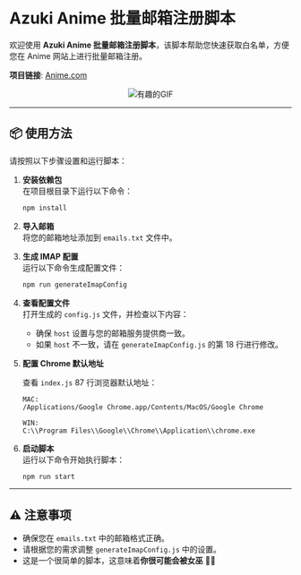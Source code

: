 # Azuki Anime 批量邮箱注册脚本

欢迎使用 **Azuki Anime 批量邮箱注册脚本**，该脚本帮助您快速获取白名单，方便您在 Anime 网站上进行批量邮箱注册。

**项目链接**: [Anime.com](https://www.anime.com)

<p align="center">
  <img src="https://ice.frostsky.com/2024/09/14/85862c82caae7b9640e7d8a165357cf3.gif" alt="有趣的GIF" />
</p>

---

## 📦 使用方法

请按照以下步骤设置和运行脚本：

1. **安装依赖包**  
   在项目根目录下运行以下命令：
   ```bash
   npm install
   ```

2. **导入邮箱**  
   将您的邮箱地址添加到 `emails.txt` 文件中。

3. **生成 IMAP 配置**  
   运行以下命令生成配置文件：
   ```bash
   npm run generateImapConfig
   ```

4. **查看配置文件**  
   打开生成的 `config.js` 文件，并检查以下内容：
   - 确保 `host` 设置与您的邮箱服务提供商一致。
   - 如果 `host` 不一致，请在 `generateImapConfig.js` 的第 18 行进行修改。

6. **配置 Chrome 默认地址**  

   查看 `index.js` 87 行浏览器默认地址：
   ```
   MAC:
   /Applications/Google Chrome.app/Contents/MacOS/Google Chrome

   WIN:
   C:\\Program Files\\Google\\Chrome\\Application\\chrome.exe
   ```

7. **启动脚本**  
   运行以下命令开始执行脚本：
   ```bash
   npm run start
   ```

---

## ⚠️ 注意事项

- 确保您在 `emails.txt` 中的邮箱格式正确。
- 请根据您的需求调整 `generateImapConfig.js` 中的设置。
- 这是一个很简单的脚本，这意味着**你很可能会被女巫** 🧙‍♀️
